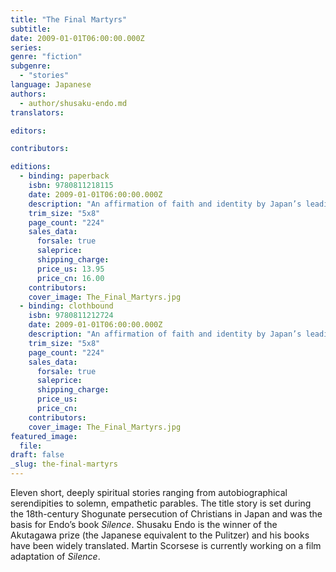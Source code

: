 ```yaml
---
title: "The Final Martyrs"
subtitle:
date: 2009-01-01T06:00:00.000Z
series:
genre: "fiction"
subgenre:
  - "stories"
language: Japanese
authors:
  - author/shusaku-endo.md
translators:

editors:

contributors:

editions:
  - binding: paperback
    isbn: 9780811218115
    date: 2009-01-01T06:00:00.000Z
    description: "An affirmation of faith and identity by Japan’s leading Christian novelist. "
    trim_size: "5x8"
    page_count: "224"
    sales_data:
      forsale: true
      saleprice:
      shipping_charge:
      price_us: 13.95
      price_cn: 16.00
    contributors:
    cover_image: The_Final_Martyrs.jpg
  - binding: clothbound
    isbn: 9780811212724
    date: 2009-01-01T06:00:00.000Z
    description: "An affirmation of faith and identity by Japan’s leading Christian novelist. "
    trim_size: "5x8"
    page_count: "224"
    sales_data:
      forsale: true
      saleprice:
      shipping_charge:
      price_us:
      price_cn:
    contributors:
    cover_image: The_Final_Martyrs.jpg
featured_image:
  file:
draft: false
_slug: the-final-martyrs
---
```


Eleven short, deeply spiritual stories ranging from autobiographical serendipities to solemn, empathetic parables. The title story is set during the 18th-century Shogunate persecution of Christians in Japan and was the basis for Endo’s book _Silence_. Shusaku Endo is the winner of the Akutagawa prize (the Japanese equivalent to the Pulitzer) and his books have been widely translated. Martin Scorsese is currently working on a film adaptation of _Silence_.

